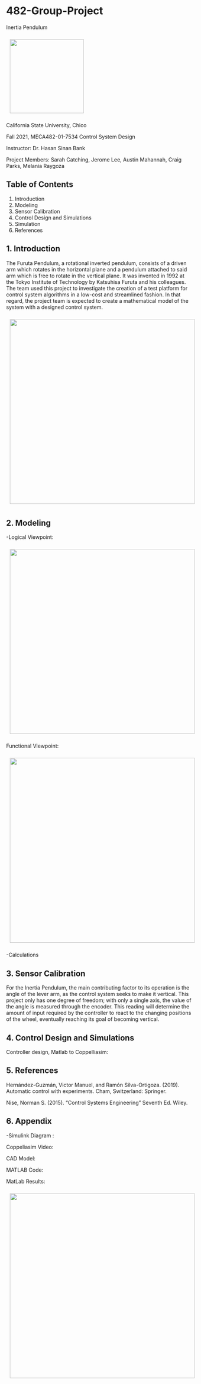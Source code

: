 # 482-Group-Project
Inertia Pendulum
<p align = "left">
  <img src = "CSU_Chico_seal.png" "width="200" height="200" style="margin:10px 10px">
</p>
California State University, Chico

Fall 2021, MECA482-01-7534 Control System Design

Instructor: Dr. Hasan Sinan Bank

Project Members: Sarah Catching, Jerome Lee, Austin Mahannah, Craig Parks, Melania Raygoza

## Table of Contents
1. Introduction 
2. Modeling
3. Sensor Calibration
4. Control Design and Simulations
5. Simulation
6. References

## 1. Introduction 
The Furuta Pendulum, a rotational inverted pendulum, consists of a driven arm which rotates in the
horizontal plane and a pendulum attached to said arm which is free to rotate in the vertical plane. It was
invented in 1992 at the Tokyo Institute of Technology by Katsuhisa Furuta and his colleagues. The
team used this project to investigate the creation of a test platform for control system
algorithms in a low-cost and streamlined fashion. In that regard, the project team is expected to create
a mathematical model of the system with a designed control system.                                                                                 
<p align = "center">
  <img src = "IntroPic.png" "width="500" height="500" style="margin:10px 10px">
</p>

## 2. Modeling
-Logical Viewpoint:
<p align = "center">
  <img src = "Logical Viewpoint.png" "width="500" height="500" style="margin:10px 10px">
</p>
                                                                                       
Functional Viewpoint:
<p align = "center">
  <img src = "Operational Viewpoint.png" "width="500" height="500" style="margin:10px 10px">
</p>

-Calculations

## 3. Sensor Calibration
For the Inertia Pendulum, the main contributing factor to its operation is the angle of the lever arm, as the control system seeks to make it vertical. This project only has one degree of freedom; with only a single axis, the value of the angle is measured through the encoder. This reading will determine the amount of input required by the controller to react to the changing positions of the wheel, eventually reaching its goal of becoming vertical.

## 4. Control Design and Simulations
Controller design, Matlab to Coppelliasim:

## 5. References
Hernández-Guzmán, Victor Manuel, and Ramón Silva-Ortigoza. (2019). Automatic control with experiments. Cham, Switzerland: Springer.  
                                                                                    
Nise, Norman S. (2015). “Control Systems Engineering” Seventh Ed. Wiley.

## 6. Appendix
-Simulink Diagram :

Coppeliasim Video: 

CAD Model:

MATLAB Code:

MatLab Results:
<p align = "center">
  <img src = "MatLab_Results.png" "width="500" height="500" style="margin:10px 10px">
</p>
